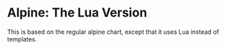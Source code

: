 # Alpine: The Lua Version

This is based on the regular alpine chart, except that it uses Lua instead
of templates.
